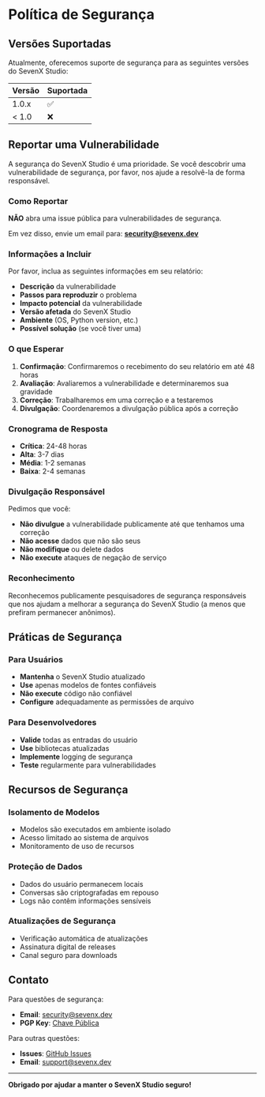 # Política de Segurança

## Versões Suportadas

Atualmente, oferecemos suporte de segurança para as seguintes versões do SevenX Studio:

| Versão | Suportada          |
| ------ | ------------------ |
| 1.0.x  | :white_check_mark: |
| < 1.0  | :x:                |

## Reportar uma Vulnerabilidade

A segurança do SevenX Studio é uma prioridade. Se você descobrir uma vulnerabilidade de segurança, por favor, nos ajude a resolvê-la de forma responsável.

### Como Reportar

**NÃO** abra uma issue pública para vulnerabilidades de segurança.

Em vez disso, envie um email para: **security@sevenx.dev**

### Informações a Incluir

Por favor, inclua as seguintes informações em seu relatório:

- **Descrição** da vulnerabilidade
- **Passos para reproduzir** o problema
- **Impacto potencial** da vulnerabilidade
- **Versão afetada** do SevenX Studio
- **Ambiente** (OS, Python version, etc.)
- **Possível solução** (se você tiver uma)

### O que Esperar

1. **Confirmação**: Confirmaremos o recebimento do seu relatório em até 48 horas
2. **Avaliação**: Avaliaremos a vulnerabilidade e determinaremos sua gravidade
3. **Correção**: Trabalharemos em uma correção e a testaremos
4. **Divulgação**: Coordenaremos a divulgação pública após a correção

### Cronograma de Resposta

- **Crítica**: 24-48 horas
- **Alta**: 3-7 dias
- **Média**: 1-2 semanas
- **Baixa**: 2-4 semanas

### Divulgação Responsável

Pedimos que você:

- **Não divulgue** a vulnerabilidade publicamente até que tenhamos uma correção
- **Não acesse** dados que não são seus
- **Não modifique** ou delete dados
- **Não execute** ataques de negação de serviço

### Reconhecimento

Reconhecemos publicamente pesquisadores de segurança responsáveis que nos ajudam a melhorar a segurança do SevenX Studio (a menos que prefiram permanecer anônimos).

## Práticas de Segurança

### Para Usuários

- **Mantenha** o SevenX Studio atualizado
- **Use** apenas modelos de fontes confiáveis
- **Não execute** código não confiável
- **Configure** adequadamente as permissões de arquivo

### Para Desenvolvedores

- **Valide** todas as entradas do usuário
- **Use** bibliotecas atualizadas
- **Implemente** logging de segurança
- **Teste** regularmente para vulnerabilidades

## Recursos de Segurança

### Isolamento de Modelos

- Modelos são executados em ambiente isolado
- Acesso limitado ao sistema de arquivos
- Monitoramento de uso de recursos

### Proteção de Dados

- Dados do usuário permanecem locais
- Conversas são criptografadas em repouso
- Logs não contêm informações sensíveis

### Atualizações de Segurança

- Verificação automática de atualizações
- Assinatura digital de releases
- Canal seguro para downloads

## Contato

Para questões de segurança:
- **Email**: security@sevenx.dev
- **PGP Key**: [Chave Pública](https://sevenx.dev/pgp-key.asc)

Para outras questões:
- **Issues**: [GitHub Issues](https://github.com/sevenx-team/sevenx-studio/issues)
- **Email**: support@sevenx.dev

---

**Obrigado por ajudar a manter o SevenX Studio seguro!**